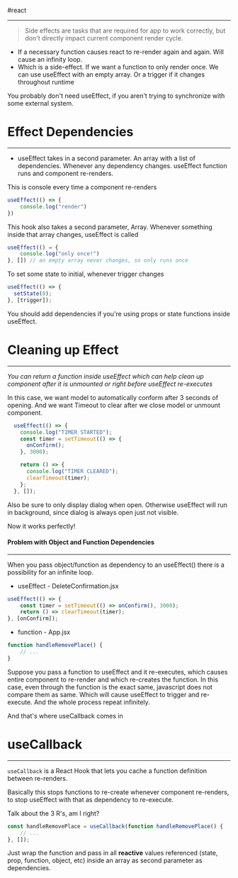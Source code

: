#react

---
> Side effects are tasks that are required for app to work correctly, but don't directly impact current component render cycle.

- If a necessary function causes react to re-render again and again. Will cause an infinity loop.
- Which is a side-effect. If we want a function to only render once. We can use useEffect with an empty array. Or a trigger if it changes throughout runtime

You probably don't need useEffect, if you aren't trying to synchronize with some external system.

# Effect Dependencies
---
- useEffect takes in a second parameter. An array with a list of dependencies. Whenever any dependency changes. useEffect function runs and component re-renders.

This is console every time a component re-renders
```jsx
useEffect(() => {
	console.log("render")
})
```

This hook also takes a second parameter, Array. Whenever something inside that array changes, useEffect is called
```jsx
useEffect(() ⇒ {
	console.log("only once!")
}, []) // an empty array never changes, so only runs once
```

To set some state to initial, whenever trigger changes
```jsx
useEffect(() => {
  setState(0);
}, [trigger]);
```

You should add dependencies if you're using props or state functions inside useEffect.

# Cleaning up Effect
---
*You can return a function inside useEffect which can help clean up component after it is unmounted or right before useEffect re-executes*

In this case, we want model to automatically conform after 3 seconds of opening. And we want Timeout to clear after we close model or unmount component.

```jsx
  useEffect(() => {
    console.log("TIMER STARTED");
    const timer = setTimeout(() => {
      onConfirm();
    }, 3000);

    return () => {
      console.log("TIMER CLEARED");
      clearTimeout(timer);
    };
  }, []);
```

Also be sure to only display dialog when open. Otherwise useEffect will run in background, since dialog is always open just not visible.

Now it works perfectly!

#### Problem with Object and Function Dependencies
---
When you pass object/function as dependency to an useEffect() there is a possibility for an infinite loop.

- useEffect - DeleteConfirmation.jsx
```jsx
useEffect(() => {
	const timer = setTimeout(() => onConfirm(), 3000);
	return () => clearTimeout(timer);
}, [onConfirm]);
```

- function - App.jsx
```jsx
function handleRemovePlace() {
	// ...
}
```

Suppose you pass a function to useEffect and it re-executes, which causes entire component to re-render and which re-creates the function. In this case, even through the function is the exact same, javascript does not compare them as same. Which will cause useEffect to trigger and re-execute. And the whole process repeat infinitely.

And that's where useCallback comes in

# useCallback
---
`useCallback` is a React Hook that lets you cache a function definition between re-renders.

Basically this stops functions to re-create whenever component re-renders, to stop useEffect with that as dependency to re-execute.

Talk about the 3 R's, am I right?

```jsx
const handleRemovePlace = useCallback(function handleRemovePlace() {
	// ...
}, []);
```

Just wrap the function and pass in all **reactive** values referenced (state, prop, function, object, etc) inside an array as second parameter as dependencies.

